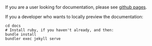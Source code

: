 If you are a user looking for documentation, please see [github pages](https://hubmapconsortium.github.io/ingest-validation-tools).

If you a developer who wants to locally preview the documentation:
```
cd docs
# Install ruby, if you haven't already, and then:
bundle install
bundler exec jekyll serve
```